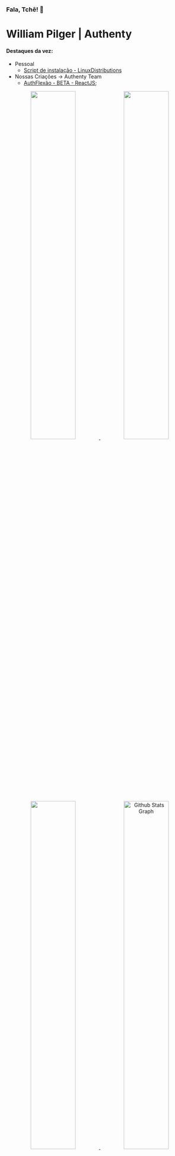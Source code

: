 ### Fala, Tchê! 👋

# William Pilger | Authenty

<!--![My GitHub stats](https://github-readme-stats.vercel.app/api?username=williampilger&show_icons=true&theme=radical)-->
<!--![Top Langs](https://github-readme-stats.vercel.app/api/top-langs/?username=williampilger&show_icons=true&theme=radical&layout=compact)-->


#### Destaques da vez:
- Pessoal
   - [Script de instalação - LinuxDistributions](InstallScripts_LinuxShell)
- Nossas Criações -> Authenty Team
   - [AuthFlexão - BETA - ReactJS](https://www.authentydev.com.br/WebApps/FlexaoSimples);





<!-- <div>
    <a href="https://github.com/williampilger">
        <img height="180em" src="https://github-readme-stats.vercel.app/api/top-langs/?username=williampilger&layout=compact&langs_count=7&theme=transparent&hide_border=true"/>
    </a>
    <a href="https://github.com/williampilger">
        <img height="180em" src="https://github-readme-stats.vercel.app/api?username=williampilger&show_icons=true&theme=transparent&include_all_commits=true&count_private=true&hide_border=true"/>
    </a>
</div> -->



<p align="center">
    <a href="https://github.com/williampilger">
        <img width="49%" src="https://github-readme-streak-stats.herokuapp.com?user=williampilger&theme=github-dark-blue&hide_border=true&date_format=M%20j%5B%2C%20Y%5D&background=00000000&stroke=055edb&border=055edb&fire=055edb&ring=055edb&sideLabels=39686F&currStreakLabel=39686F&currStreakNum=39686F"/>
        <img width="49%" src="https://github-readme-stats.vercel.app/api?username=williampilger&show_icons=true&theme=transparent&include_all_commits=true&count_private=true&hide_border=true"/>
        <img width="49%" src="https://github-readme-stats.vercel.app/api/top-langs/?username=williampilger&layout=compact&langs_count=7&theme=transparent&hide_border=true"/>
        <img width="49%" src="https://github-profile-summary-cards.vercel.app/api/cards/profile-details?username=williampilger&theme=radical&hide_border=true" alt="Github Stats Graph"/>
    </a>
</p>
